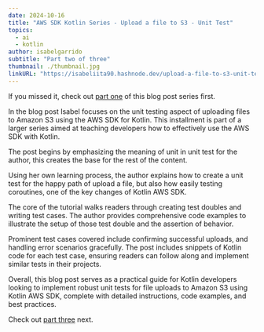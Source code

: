 ```yaml
---
date: 2024-10-16
title: "AWS SDK Kotlin Series - Upload a file to S3 - Unit Test"
topics:
  - ai
  - kotlin
author: isabelgarrido
subtitle: "Part two of three"
thumbnail: ./thumbnail.jpg
linkURL: "https://isabeliita90.hashnode.dev/upload-a-file-to-s3-unit-test"
---
```


If you missed it, check out [part one](../upload-a-file-to-s3/) of this blog post series first.

In the blog post Isabel focuses on the unit testing aspect of uploading files to Amazon S3 using the AWS SDK for Kotlin. This installment is part of a larger series aimed at teaching developers how to effectively use the AWS SDK with Kotlin.

The post begins by emphasizing the meaning of unit in unit test for the author, this creates the base for the rest of the content.

Using her own learning process, the author explains how to create a unit test for the happy path of upload a file, but also how easily testing coroutines, one of the key changes of Kotlin AWS SDK.

The core of the tutorial walks readers through creating test doubles and writing test cases. The author provides comprehensive code examples to illustrate the setup of those test double and the assertion of behavior.

Prominent test cases covered include confirming successful uploads, and handling error scenarios gracefully. The post includes snippets of Kotlin code for each test case, ensuring readers can follow along and implement similar tests in their projects.

Overall, this blog post serves as a practical guide for Kotlin developers looking to implement robust unit tests for file uploads to Amazon S3 using Kotlin AWS SDK, complete with detailed instructions, code examples, and best practices.

Check out [part three](../upload-a-file-to-s3-integration-test/) next.
